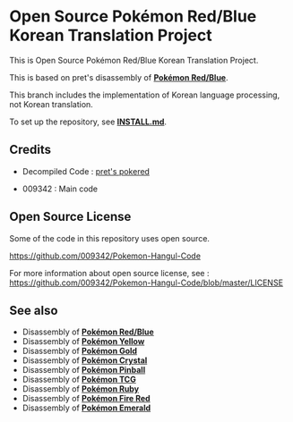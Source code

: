 # Open Source Pokémon Red/Blue Korean Translation Project

This is Open Source Pokémon Red/Blue Korean Translation Project.

This is based on pret's disassembly of [**Pokémon Red/Blue**][pokered].

This branch includes the implementation of Korean language processing, not Korean translation.

To set up the repository, see [**INSTALL.md**](INSTALL.md).

## Credits
- Decompiled Code : [pret's pokered][pokered]

- 009342 : Main code

## Open Source License
Some of the code in this repository uses open source.

https://github.com/009342/Pokemon-Hangul-Code

For more information about open source license, see : https://github.com/009342/Pokemon-Hangul-Code/blob/master/LICENSE

## See also

* Disassembly of [**Pokémon Red/Blue**][pokered]
* Disassembly of [**Pokémon Yellow**][pokeyellow]
* Disassembly of [**Pokémon Gold**][pokegold]
* Disassembly of [**Pokémon Crystal**][pokecrystal]
* Disassembly of [**Pokémon Pinball**][pokepinball]
* Disassembly of [**Pokémon TCG**][poketcg]
* Disassembly of [**Pokémon Ruby**][pokeruby]
* Disassembly of [**Pokémon Fire Red**][pokefirered]
* Disassembly of [**Pokémon Emerald**][pokeemerald]

[pokered]: https://github.com/pret/pokered
[pokeyellow]: https://github.com/pret/pokeyellow
[pokegold]: https://github.com/pret/pokegold
[pokecrystal]: https://github.com/pret/pokecrystal
[pokepinball]: https://github.com/pret/pokepinball
[poketcg]: https://github.com/pret/poketcg
[pokeruby]: https://github.com/pret/pokeruby
[pokefirered]: https://github.com/pret/pokefirered
[pokeemerald]: https://github.com/pret/pokeemerald
[Discord]: https://discord.gg/6EuWgX9
[irc]: https://kiwiirc.com/client/irc.freenode.net/?#pret
